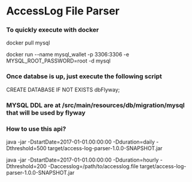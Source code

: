 
# AccessLog File Parser

### To quickly execute with docker
docker pull mysql

docker run --name mysql_wallet -p 3306:3306 -e MYSQL_ROOT_PASSWORD=root -d mysql

### Once databse is up, just execute the following script
CREATE DATABASE IF NOT EXISTS dbFlyway;

### MYSQL DDL are at /src/main/resources/db/migration/mysql that will be used by flyway

### How to use this api?

java -jar -DstartDate=2017-01-01.00:00:00 -Dduration=daily -Dthreshold=500 target/access-log-parser-1.0.0-SNAPSHOT.jar

java -jar -DstartDate=2017-01-01.00:00:00 -Dduration=hourly -Dthreshold=200 -Daccesslog=/path/to/accesslog.file target/access-log-parser-1.0.0-SNAPSHOT.jar